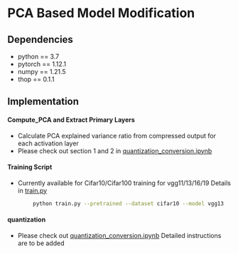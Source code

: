 # PCA Based Model Modification

## Dependencies

- python == 3.7
- pytorch == 1.12.1
- numpy == 1.21.5
- thop == 0.1.1

## Implementation


#### Compute_PCA and Extract Primary Layers

- Calculate PCA explained variance ratio from compressed output for each activation layer
- Please check out section 1 and 2 in [quantization_conversion.ipynb](./quantization_conversion.ipynb)

#### Training Script
        
- Currently available for Cifar10/Cifar100 training for vgg11/13/16/19
Details in [train.py](./train.py)
        
``` bash
        python train.py --pretrained --dataset cifar10 --model vgg13
```

#### quantization

- Please check out [quantization_conversion.ipynb](./quantization_conversion.ipynb)
Detailed instructions are to be added



